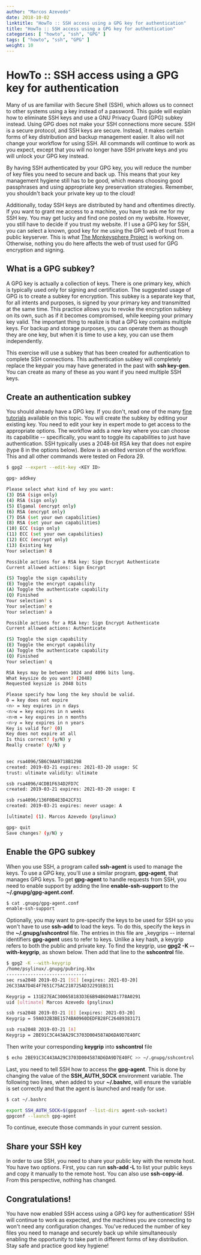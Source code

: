 ```yaml
---
author: "Marcos Azevedo"
date: 2018-10-02
linktitle: "HowTo :: SSH access using a GPG key for authentication"
title: "HowTo :: SSH access using a GPG key for authentication"
categories: [ "howto", "ssh", "GPG" ]
tags: [ "howto", "ssh", "GPG" ]
weight: 10
---
```

 
# HowTo :: SSH access using a GPG key for authentication
Many of us are familiar with Secure Shell (SSH), which allows us to connect to other systems using a key instead of a password. This guide will explain how to eliminate SSH keys and use a GNU Privacy Guard (GPG) subkey instead. Using GPG does not make your SSH connections more secure. SSH is a secure protocol, and SSH keys are secure. Instead, it makes certain forms of key distribution and backup management easier. It also will not change your workflow for using SSH. All commands will continue to work as you expect, except that you will no longer have SSH private keys and you will unlock your GPG key instead.

By having SSH authenticated by your GPG key, you will reduce the number of key files you need to secure and back up. This means that your key management hygiene still has to be good, which means choosing good passphrases and using appropriate key preservation strategies. Remember, you shouldn't back your private key up to the cloud!

Additionally, today SSH keys are distributed by hand and oftentimes directly. If you want to grant me access to a machine, you have to ask me for my SSH key. You may get lucky and find one posted on my website. However, you still have to decide if you trust my website. If I use a GPG key for SSH, you can select a known, good key for me using the GPG web of trust from a public keyserver. This is what [The Monkeysphere Project](https://monkeysphere.info/) is working on. Otherwise, nothing you do here affects the web of trust used for GPG encryption and signing.

## What is a GPG subkey?
A GPG key is actually a collection of keys. There is one primary key, which is typically used only for signing and certification. The suggested usage of GPG is to create a subkey for encryption. This subkey is a separate key that, for all intents and purposes, is signed by your primary key and transmitted at the same time. This practice allows you to revoke the encryption subkey on its own, such as if it becomes compromised, while keeping your primary key valid.
The important thing to realize is that a GPG key contains multiple keys. For backup and storage purposes, you can operate them as though they are one key, but when it is time to use a key, you can use them independently.

This exercise will use a subkey that has been created for authentication to complete SSH connections. This authentication subkey will completely replace the keypair you may have generated in the past with **ssh key-gen**. You can create as many of these as you want if you need multiple SSH keys.

## Create an authentication subkey
You should already have a GPG key. If you don't, read one of the many [fine tutorials](https://docs.fedoraproject.org/en-US/quick-docs/create-gpg-keys/) available on this topic. You will create the subkey by editing your existing key. You need to edit your key in expert mode to get access to the appropriate options.
The workflow adds a new key where you can choose its capabilitie -- specifically, you want to toggle its capabilities to just have authentication. SSH typically uses a 2048-bit RSA key that does not expire (type 8 in the options below).
Below is an edited version of the workflow. This and all other commands were tested on Fedora 29.

```Bash
$ gpg2 --expert --edit-key <KEY ID>

gpg> addkey

Please select what kind of key you want:
(3) DSA (sign only)
(4) RSA (sign only)
(5) Elgamal (encrypt only)
(6) RSA (encrypt only)
(7) DSA (set your own capabilities)
(8) RSA (set your own capabilities)
(10) ECC (sign only)
(11) ECC (set your own capabilities)
(12) ECC (encrypt only)
(13) Existing key
Your selection? 8

Possible actions for a RSA key: Sign Encrypt Authenticate
Current allowed actions: Sign Encrypt

(S) Toggle the sign capability
(E) Toggle the encrypt capability
(A) Toggle the authenticate capability
(Q) Finished
Your selection? s
Your selection? e
Your selection? a

Possible actions for a RSA key: Sign Encrypt Authenticate
Current allowed actions: Authenticate

(S) Toggle the sign capability
(E) Toggle the encrypt capability
(A) Toggle the authenticate capability
(Q) Finished
Your selection? q

RSA keys may be between 1024 and 4096 bits long.
What keysize do you want? (2048)
Requested keysize is 2048 bits

Please specify how long the key should be valid.
0 = key does not expire
<n> = key expires in n days
<n>w = key expires in n weeks
<n>m = key expires in n months
<n>y = key expires in n years
Key is valid for? (0)
Key does not expire at all
Is this correct? (y/N) y
Really create? (y/N) y
 

sec rsa4096/5B6C9AA9718B1298
created: 2019-03-21 expires: 2021-03-20 usage: SC
trust: ultimate validity: ultimate

ssb rsa4096/4CDB1F634D2FD7C
created: 2019-03-21 expires: 2021-03-20 usage: E

ssb rsa4096/136F0B4E3D42CF31
created: 2019-03-21 expires: never usage: A

[ultimate] (1). Marcos Azevedo (psylinux)

gpg> quit
Save changes? (y/N) y
```

## Enable the GPG subkey
When you use SSH, a program called **ssh-agent** is used to manage the keys. To use a GPG key, you'll use a similar program, **gpg-agent**, that manages GPG keys. To get **gpg-agent** to handle requests from SSH, you need to enable support by adding the line **enable-ssh-support** to the **~/.gnupg/gpg-agent.conf**.

```Bash
$ cat .gnupg/gpg-agent.conf
enable-ssh-support
```
  
Optionally, you may want to pre-specify the keys to be used for SSH so you won't have to use **ssh-add** to load the keys. To do this, specify the keys in the **~/.gnupg/sshcontrol** file. The entries in this file are _keygrips -- internal identifiers **gpg-agent** uses to refer to keys. Unlike a key hash, a keygrip refers to both the public and private key. To find the keygrip, use **gpg2 -K --with-keygrip**, as shown below. Then add that line to the **sshcontrol** file.

```Bash
$ gpg2 -K --with-keygrip
/home/psylinux/.gnupg/pubring.kbx
------------------------------
sec rsa2048 2019-03-21 [SC] [expires: 2021-03-20]
26C33AA7D4E4F7651C75AC218725AD32291EB131

Keygrip = 131E27EAC300658183D3E6B94B6D9AB1778A0291
uid [ultimate] Marcos Azevedo (psylinux)

ssb rsa2048 2019-03-21 [E] [expires: 2021-03-20]
Keygrip = 59A032B3BE1574BA0960DEDFB28FC26489383171

ssb rsa2048 2019-03-21 [A]
Keygrip = 2BE91C3C443AA29C3703D004587AD6DA9D7E40FC
```

Then write your corresponding **keygrip** into **sshcontrol** file
```Bash
$ echo 2BE91C3C443AA29C3703D004587AD6DA9D7E40FC >> ~/.gnupg/sshcontrol
```

Last, you need to tell SSH how to access the **gpg-agent**. This is done by changing the value of the **SSH_AUTH_SOCK** environment variable. The following two lines, when added to your **~/.bashrc**, will ensure the variable is set correctly and that the agent is launched and ready for use.

```Bash
$ cat ~/.bashrc

export SSH_AUTH_SOCK=$(gpgconf --list-dirs agent-ssh-socket)
gpgconf --launch gpg-agent

```

To continue, execute those commands in your current session.

## Share your SSH key
In order to use SSH, you need to share your public key with the remote host. You have two options. First, you can run **ssh-add -L** to list your public keys and copy it manually to the remote host. You can also use **ssh-copy-id**. From this perspective, nothing has changed.

## Congratulations!
You have now enabled SSH access using a GPG key for authentication! SSH will continue to work as expected, and the machines you are connecting to won't need any configuration changes. You've reduced the number of key files you need to manage and securely back up while simultaneously enabling the opportunity to take part in different forms of key distribution. Stay safe and practice good key hygiene!